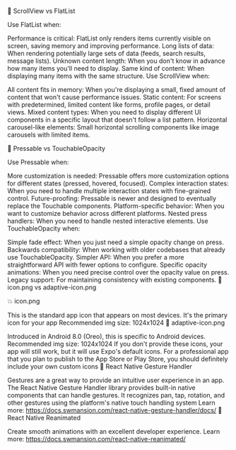 🎉 ScrollView vs FlatList

Use FlatList when:

Performance is critical: FlatList only renders items currently visible on screen, saving memory and improving performance.
Long lists of data: When rendering potentially large sets of data (feeds, search results, message lists).
Unknown content length: When you don't know in advance how many items you'll need to display.
Same kind of content: When displaying many items with the same structure.
Use ScrollView when:

All content fits in memory: When you're displaying a small, fixed amount of content that won't cause performance issues.
Static content: For screens with predetermined, limited content like forms, profile pages, or detail views.
Mixed content types: When you need to display different UI components in a specific layout that doesn't follow a list pattern.
Horizontal carousel-like elements: Small horizontal scrolling components like image carousels with limited items.

🚀 Pressable vs TouchableOpacity

Use Pressable when:

More customization is needed: Pressable offers more customization options for different states (pressed, hovered, focused).
Complex interaction states: When you need to handle multiple interaction states with fine-grained control.
Future-proofing: Pressable is newer and designed to eventually replace the Touchable components.
Platform-specific behavior: When you want to customize behavior across different platforms.
Nested press handlers: When you need to handle nested interactive elements.
Use TouchableOpacity when:

Simple fade effect: When you just need a simple opacity change on press.
Backwards compatibility: When working with older codebases that already use TouchableOpacity.
Simpler API: When you prefer a more straightforward API with fewer options to configure.
Specific opacity animations: When you need precise control over the opacity value on press.
Legacy support: For maintaining consistency with existing components.
👀 icon.png vs adaptive-icon.png

💥 icon.png

This is the standard app icon that appears on most devices. It's the primary icon for your app
Recommended img size: 1024x1024
💫 adaptive-icon.png

Introduced in Android 8.0 (Oreo), this is specific to Android devices.
Recommended img size: 1024x1024
If you don't provide these icons, your app will still work, but it will use Expo's default icons. For a professional app that you plan to publish to the App Store or Play Store, you should definitely include your own custom icons
🤌 React Native Gesture Handler

Gestures are a great way to provide an intuitive user experience in an app.
The React Native Gesture Handler library provides built-in native components that can handle gestures.
It recognizes pan, tap, rotation, and other gestures using the platform's native touch handling system
Learn more: https://docs.swmansion.com/react-native-gesture-handler/docs/
🐴 React Native Reanimated

Create smooth animations with an excellent developer experience.
Learn more: https://docs.swmansion.com/react-native-reanimated/